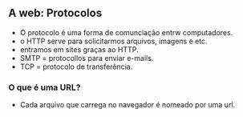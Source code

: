 ## A web: Protocolos

- O protocolo é uma forma de comunciação entrw computadores.
- o HTTP serve para solicitarmos arquivos, imagens e etc.
- entramos em sites graças ao HTTP.
- SMTP = protocollos para enviar e-mails.
- TCP = protocolo de transferência.

### O que é uma URL?

- Cada arquivo que carrega no navegador é nomeado por uma url.
